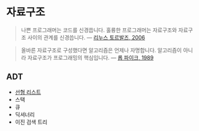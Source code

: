 # 자료구조

> 나쁜 프로그래머는 코드를 신경씁니다. 훌륭한 프로그래머는 자료구조와
> 자료구조 사이의 관계를 신경씁니다. —  [리누스 토르발즈, 2006](https://lwn.net/Articles/193245/)

> 올바른 자료구조로 구성했다면 알고리즘은 언제나 자명합니다.
> 알고리즘이 아니라 자료구조가 프로그래밍의 핵심입니다. —  [롭 파이크, 1989](http://doc.cat-v.org/bell_labs/pikestyle)

## ADT

- [선형 리스트](linear-list.md)
- 스택
- 큐
- 딕셔너리
- 이진 검색 트리